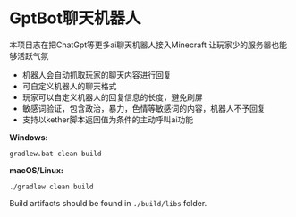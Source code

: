 # GptBot聊天机器人



本项目志在把ChatGpt等更多ai聊天机器人接入Minecraft
让玩家少的服务器也能够活跃气氛

* 机器人会自动抓取玩家的聊天内容进行回复
* 可自定义机器人的聊天格式
* 玩家可以自定义机器人的回复信息的长度，避免刷屏
* 敏感词验证，包含政治，暴力，色情等敏感词的内容，机器人不予回复
* 支持以kether脚本返回值为条件的主动呼叫ai功能

**Windows:**

```
gradlew.bat clean build
```

**macOS/Linux:**

```
./gradlew clean build
```

Build artifacts should be found in `./build/libs` folder.